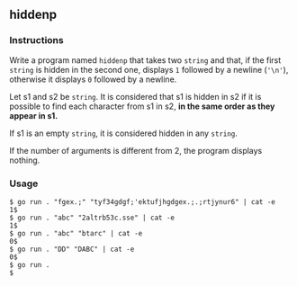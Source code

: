 ## hiddenp

### Instructions

Write a program named `hiddenp` that takes two `string` and that, if the first `string` is hidden in the second one, displays `1` followed by a newline (`'\n'`), otherwise it displays `0` followed by a newline.

Let s1 and s2 be `string`. It is considered that s1 is hidden in s2 if it is possible to find each character from s1 in s2, **in the same order as they appear in s1.**

If s1 is an empty `string`, it is considered hidden in any `string`.

If the number of arguments is different from 2, the program displays nothing.

### Usage

```console
$ go run . "fgex.;" "tyf34gdgf;'ektufjhgdgex.;.;rtjynur6" | cat -e
1$
$ go run . "abc" "2altrb53c.sse" | cat -e
1$
$ go run . "abc" "btarc" | cat -e
0$
$ go run . "DD" "DABC" | cat -e
0$
$ go run .
$
```
